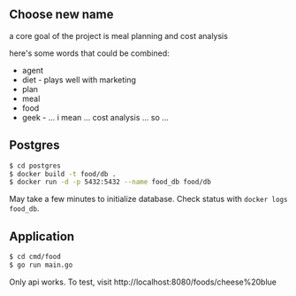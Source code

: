 ## Choose new name

a core goal of the project is meal planning and cost analysis

here's some words that could be combined:

* agent
* diet - plays well with marketing
* plan
* meal
* food
* geek - ... i mean ... cost analysis ... so ...

## Postgres

```bash
$ cd postgres
$ docker build -t food/db .
$ docker run -d -p 5432:5432 --name food_db food/db
```

May take a few minutes to initialize database. Check status with `docker logs food_db`.

## Application

```bash
$ cd cmd/food
$ go run main.go
```

Only api works. To test, visit http://localhost:8080/foods/cheese%20blue
